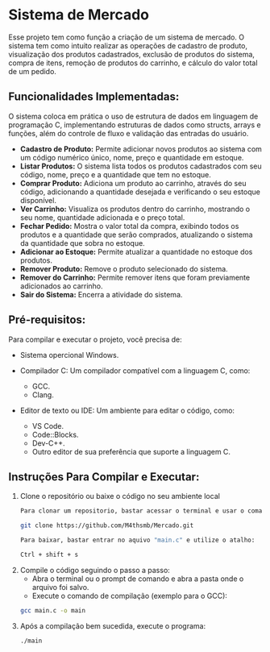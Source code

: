 # Sistema de Mercado 
Esse projeto tem como função a criação de um sistema de mercado. O sistema tem como intuito realizar as operações de cadastro de produto, visualização dos produtos cadastrados, exclusão de produtos do sistema, compra de itens, remoção de produtos do carrinho, e cálculo do valor total de um pedido. 

## Funcionalidades Implementadas:
O sistema coloca em prática o uso de estrutura de dados em linguagem de programação C, implementando estruturas de dados como structs, arrays e funções, além do controle de fluxo e validação das entradas do usuário.

- **Cadastro de Produto:** Permite adicionar novos produtos ao sistema com um código numérico único, nome, preço e quantidade em estoque.
- **Listar Produtos:** O sistema lista todos os produtos cadastrados com seu código, nome, preço e a quantidade que tem no estoque.
- **Comprar Produto:** Adiciona um produto ao carrinho, através do seu código, adicionando a quantidade desejada e verificando o seu estoque disponível.
- **Ver Carrinho:** Visualiza os produtos dentro do carrinho, mostrando o seu nome, quantidade adicionada e o preço total.
- **Fechar Pedido:** Mostra o valor total da compra, exibindo todos os produtos e a quantidade que serão comprados, atualizando o sistema da quantidade que sobra no estoque.
- **Adicionar ao Estoque:** Permite atualizar a quantidade no estoque dos produtos.
- **Remover Produto:** Remove o produto selecionado do sistema.
- **Remover do Carrinho:** Permite remover itens que foram previamente adicionados ao carrinho.
- **Sair do Sistema:** Encerra a atividade do sistema.

## Pré-requisitos:
Para compilar e executar o projeto, você precisa de:
- Sistema opercional Windows.
- Compilador C: Um compilador compatível com a linguagem C, como:
    - GCC.
    - Clang.

- Editor de texto ou IDE: Um ambiente para editar o código, como:
    - VS Code.
    - Code::Blocks.
    - Dev-C++.
    - Outro editor de sua preferência que suporte a linguagem C.

## Instruções Para Compilar e Executar:
1. Clone o repositório ou baixe o código no seu ambiente local
    ```bash
    Para clonar um repositorio, bastar acessar o terminal e usar o comando:
    
    git clone https://github.com/M4thsmb/Mercado.git
    ```
    ```bash
    Para baixar, bastar entrar no aquivo "main.c" e utilize o atalho:
    
    Ctrl + shift + s
    ```
2. Compile o código seguindo o passo a passo:
    - Abra o terminal ou o prompt de comando e abra a pasta onde o arquivo foi salvo.
    - Execute o comando de compilação (exemplo para o GCC):
    ```bash
    gcc main.c -o main
    ```
3. Após a compilação bem sucedida, execute o programa: 
    ```bash
    ./main
    ```
